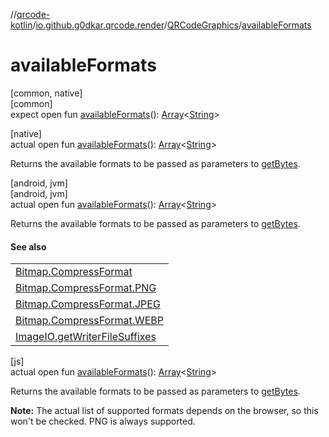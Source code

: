 //[qrcode-kotlin](../../../index.md)/[io.github.g0dkar.qrcode.render](../index.md)/[QRCodeGraphics](index.md)/[availableFormats](available-formats.md)

# availableFormats

[common, native]\
[common]\
expect open fun [availableFormats](available-formats.md)(): [Array](https://kotlinlang.org/api/latest/jvm/stdlib/kotlin/-array/index.html)&lt;[String](https://kotlinlang.org/api/latest/jvm/stdlib/kotlin/-string/index.html)&gt;

[native]\
actual open fun [availableFormats](available-formats.md)(): [Array](https://kotlinlang.org/api/latest/jvm/stdlib/kotlin/-array/index.html)&lt;[String](https://kotlinlang.org/api/latest/jvm/stdlib/kotlin/-string/index.html)&gt;

Returns the available formats to be passed as parameters to [getBytes](get-bytes.md).

[android, jvm]\
[android, jvm]\
actual open fun [availableFormats](available-formats.md)(): [Array](https://kotlinlang.org/api/latest/jvm/stdlib/kotlin/-array/index.html)&lt;[String](https://kotlinlang.org/api/latest/jvm/stdlib/kotlin/-string/index.html)&gt;

Returns the available formats to be passed as parameters to [getBytes](get-bytes.md).

#### See also

| |
|---|
| [Bitmap.CompressFormat](https://developer.android.com/reference/kotlin/android/graphics/Bitmap.CompressFormat.html) |
| [Bitmap.CompressFormat.PNG](https://developer.android.com/reference/kotlin/android/graphics/Bitmap.CompressFormat.html#PNG) |
| [Bitmap.CompressFormat.JPEG](https://developer.android.com/reference/kotlin/android/graphics/Bitmap.CompressFormat.html#JPEG) |
| [Bitmap.CompressFormat.WEBP](https://developer.android.com/reference/kotlin/android/graphics/Bitmap.CompressFormat.html#WEBP) |
| [ImageIO.getWriterFileSuffixes](https://docs.oracle.com/javase/8/docs/api/javax/imageio/ImageIO.html#getWriterFileSuffixes--) |

[js]\
actual open fun [availableFormats](available-formats.md)(): [Array](https://kotlinlang.org/api/latest/jvm/stdlib/kotlin/-array/index.html)&lt;[String](https://kotlinlang.org/api/latest/jvm/stdlib/kotlin/-string/index.html)&gt;

Returns the available formats to be passed as parameters to [getBytes](get-bytes.md).

**Note:** The actual list of supported formats depends on the browser, so this won't be checked. PNG is always supported.
